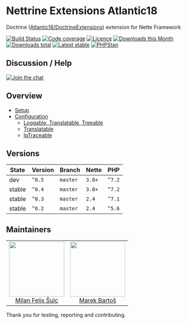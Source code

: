 # Nettrine Extensions Atlantic18

Doctrine ([Atlantic18/DoctrineExtensions](https://github.com/Atlantic18/DoctrineExtensions)) extension for Nette Framework

[![Build Status](https://img.shields.io/travis/nettrine/extensions-atlantic18.svg?style=flat-square)](https://travis-ci.org/nettrine/extensions-atlantic18)
[![Code coverage](https://img.shields.io/coveralls/nettrine/extensions-atlantic18.svg?style=flat-square)](https://coveralls.io/r/nettrine/extensions-atlantic18)
[![Licence](https://img.shields.io/packagist/l/nettrine/extensions-atlantic18.svg?style=flat-square)](https://packagist.org/packages/nettrine/extensions-atlantic18)
[![Downloads this Month](https://img.shields.io/packagist/dm/nettrine/extensions-atlantic18.svg?style=flat-square)](https://packagist.org/packages/nettrine/extensions-atlantic18)
[![Downloads total](https://img.shields.io/packagist/dt/nettrine/extensions-atlantic18.svg?style=flat-square)](https://packagist.org/packages/nettrine/extensions-atlantic18)
[![Latest stable](https://img.shields.io/packagist/v/nettrine/extensions-atlantic18.svg?style=flat-square)](https://packagist.org/packages/nettrine/extensions-atlantic18)
[![PHPStan](https://img.shields.io/badge/PHPStan-enabled-brightgreen.svg?style=flat-square)](https://github.com/phpstan/phpstan)

## Discussion / Help

[![Join the chat](https://img.shields.io/gitter/room/nettrine/nettrine.svg?style=flat-square)](https://gitter.im/nettrine/nettrine)

## Overview

- [Setup](.docs/README.md#setup)
- [Configuration](.docs/README.md#configuration)
    - [Loggable, Translatable, Treeable](.docs/README.md#loggable-translatable-treeable)
    - [Translatable](.docs/README.md#translatable)
    - [IpTraceable](.docs/README.md##iptraceable)
    
## Versions

| State       | Version     | Branch   | Nette  | PHP    |
|-------------|-------------|----------|--------|--------|
| dev         | `^0.5`      | `master` | `3.0+` | `^7.2` |
| stable      | `^0.4`      | `master` | `3.0+` | `^7.2` |
| stable      | `^0.3`      | `master` | `2.4`  | `^7.1` |
| stable      | `^0.2`      | `master` | `2.4`  | `^5.6` |

## Maintainers

<table>
  <tbody>
    <tr>
      <td align="center">
        <a href="https://github.com/f3l1x">
            <img width="150" height="150" src="https://avatars2.githubusercontent.com/u/538058?v=3&s=150">
        </a>
        </br>
        <a href="https://github.com/f3l1x">Milan Felix Šulc</a>
      </td>
      <td align="center">
        <a href="https://github.com/mabar">
            <img width="150" height="150" src="https://avatars0.githubusercontent.com/u/20974277?s=150&v=4">
        </a>
        </br>
        <a href="https://github.com/mabar">Marek Bartoš</a>
      </td>
    </tr>
  </tbody>
</table>

Thank you for testing, reporting and contributing.
